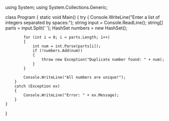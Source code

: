 using System;
using System.Collections.Generic;

class Program
{
    static void Main()
    {
        try
        {
            Console.WriteLine("Enter a list of integers separated by spaces:");
            string input = Console.ReadLine();
            string[] parts = input.Split(' ');
            HashSet<int> numbers = new HashSet<int>();

            for (int i = 0; i < parts.Length; i++)
            {
                int num = int.Parse(parts[i]);
                if (!numbers.Add(num))
                {
                    throw new Exception("Duplicate number found: " + num);
                }
            }

            Console.WriteLine("All numbers are unique!");
        }
        catch (Exception ex)
        {
            Console.WriteLine("Error: " + ex.Message);
        }
    }
}
